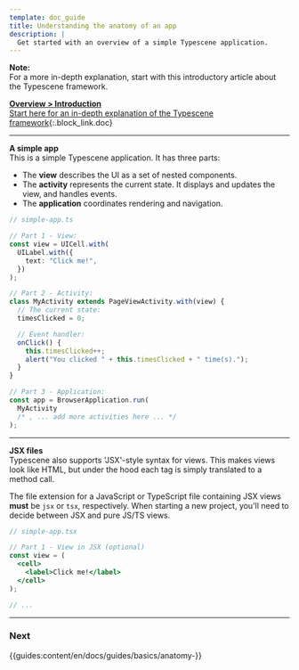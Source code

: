 ```yaml
---
template: doc_guide
title: Understanding the anatomy of an app
description: |
  Get started with an overview of a simple Typescene application.
---
```


<section>

**Note:**\
For a more in-depth explanation, start with this introductory article about the Typescene framework.

</section>

[**Overview &gt; Introduction**<br>Start here for an in-depth explanation of the Typescene framework](/docs/introduction){:.block_link.doc}

---

<section>

**A simple app**\
This is a simple Typescene application. It has three parts:

- The **view** describes the UI as a set of nested components.
- The **activity** represents the current state. It displays and updates the view, and handles events.
- The **application** coordinates rendering and navigation.

</section>

```typescript
// simple-app.ts

// Part 1 - View:
const view = UICell.with(
  UILabel.with({
    text: "Click me!",
  })
);

// Part 2 - Activity:
class MyActivity extends PageViewActivity.with(view) {
  // The current state:
  timesClicked = 0;

  // Event handler:
  onClick() {
    this.timesClicked++;
    alert("You clicked " + this.timesClicked + " time(s).");
  }
}

// Part 3 - Application:
const app = BrowserApplication.run(
  MyActivity
  /* , ... add more activities here ... */
);
```

---

<section>

**JSX files**<br>
Typescene also supports 'JSX'-style syntax for views. This makes views look like HTML, but under the hood each tag is simply translated to a method call.

The file extension for a JavaScript or TypeScript file containing JSX views **must** be `jsx` or `tsx`, respectively. When starting a new project, you'll need to decide between JSX and pure JS/TS views.

</section>

```jsx
// simple-app.tsx

// Part 1 - View in JSX (optional)
const view = (
  <cell>
    <label>Click me!</label>
  </cell>
);

// ...
```

---

<footer>

### Next

{{guides:content/en/docs/guides/basics/anatomy-}}

</footer>
